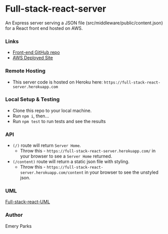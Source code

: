 # Full-stack-react-server
An Express server serving a JSON file (src/middleware/public/content.json) for a React front end hosted on AWS. 

### Links
* [Front-end GitHub repo](https://github.com/EmeryP/full-stack-react-front-end)
* [AWS Deployed Site](http://emery-full-stack-react-emeryfullstackreactbucket-sxe6utnrfo0f.s3-website-us-east-1.amazonaws.com/)

### Remote Hosting
* This server code is hosted on Heroku here: `https://full-stack-react-server.herokuapp.com`

### Local Setup & Testing
* Clone this repo to your local machine.
* Run `npm i`, then...
* Run `npm test` to run tests and see the results

### API
* `(/)` route will return `Server Home`. 
  * Throw this - `https://full-stack-react-server.herokuapp.com/` in your browser to see a `Server Home` returned.
* `(/content)` route will return a static json file with styling. 
  * Throw this - `https://full-stack-react-server.herokuapp.com/content` in your browser to see the unstyled json.

### UML
[Full-stack-react-UML](assets/full-stack-react-uml.jpg)

### Author
Emery Parks

